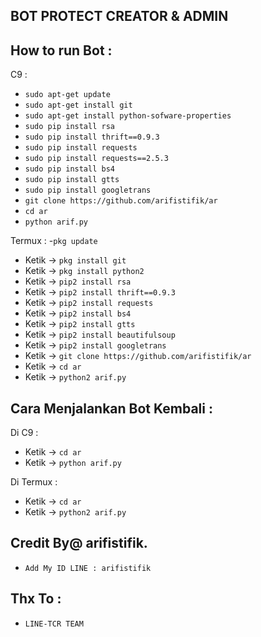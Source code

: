 
BOT PROTECT CREATOR & ADMIN
------

How to run Bot :
------
C9 :
- `sudo apt-get update`
- `sudo apt-get install git`
- `sudo apt-get install python-sofware-properties`
- `sudo pip install rsa`
- `sudo pip install thrift==0.9.3`
- `sudo pip install requests`
- `sudo pip install requests==2.5.3`
- `sudo pip install bs4`
- `sudo pip install gtts`
- `sudo pip install googletrans`
- `git clone https://github.com/arifistifik/ar`
- `cd ar`
- `python arif.py`

Termux :
-`pkg update`
- Ketik -> `pkg install git`
- Ketik -> `pkg install python2`
- Ketik -> `pip2 install rsa`
- Ketik -> `pip2 install thrift==0.9.3`
- Ketik -> `pip2 install requests`
- Ketik -> `pip2 install bs4`
- Ketik -> `pip2 install gtts`
- Ketik -> `pip2 install beautifulsoup`
- Ketik -> `pip2 install googletrans`
- Ketik -> `git clone https://github.com/arifistifik/ar`
- Ketik -> `cd ar`
- Ketik -> `python2 arif.py`

Cara Menjalankan Bot Kembali :
------
Di C9 :
- Ketik -> `cd ar`
- Ketik -> `python arif.py`

Di Termux :
- Ketik -> `cd ar`
- Ketik -> `python2 arif.py`


Credit By@ arifistifik.
------
- `Add My ID LINE : arifistifik`

Thx To :
------
- `LINE-TCR TEAM`

